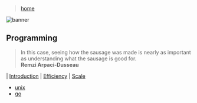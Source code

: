 > [home](/)

![banner](/programming/photos/banner.png)

## Programming

> In this case, seeing how the sausage was made is nearly as important as understanding what the sausage is good for.  
> **Remzi Arpaci-Dusseau**

| [Introduction](introduction) | [Efficiency](efficiency) | [Scale](scale)

* [unix](/unix)
* [go](/go)
